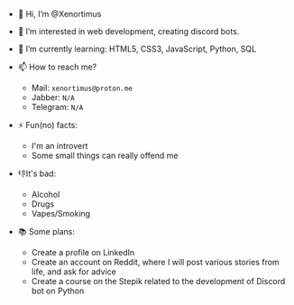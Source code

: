- 👋 Hi, I’m @Xenortimus
- 👀 I’m interested in web development, creating discord bots. 
- 🌱 I’m currently learning: HTML5, CSS3, JavaScript, Python, SQL
- 📫 How to reach me?
  - Mail: `xenortimus@proton.me`
  - Jabber: `N/A`
  - Telegram: `N/A`
  
- ⚡ Fun(no) facts:
  - I'm an introvert
  - Some small things can really offend me

- 👎It's bad:
  - Alcohol
  - Drugs
  - Vapes/Smoking

- 📚 Some plans:
  - Create a profile on LinkedIn
  - Create an account on Reddit, where I will post various stories from life, and ask for advice
  - Create a course on the Stepik related to the development of Discord bot on Python
